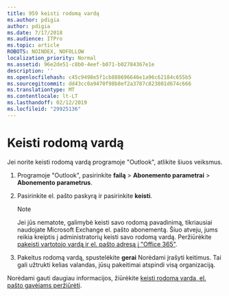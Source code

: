 ```yaml
---
title: 959 keisti rodomą vardą
ms.author: pdigia
author: pdigia
ms.date: 7/17/2018
ms.audience: ITPro
ms.topic: article
ROBOTS: NOINDEX, NOFOLLOW
localization_priority: Normal
ms.assetid: 96e2de51-c8b0-4eef-b071-b02784367e1e
description: ''
ms.openlocfilehash: c45c9498e5f1cb888696646e1a96c62184c655b5
ms.sourcegitcommit: dd43cc0a9470f98b8ef2a3787c823801d674c666
ms.translationtype: MT
ms.contentlocale: lt-LT
ms.lasthandoff: 02/12/2019
ms.locfileid: "29925136"
---
```

# <a name="change-your-display-name"></a>Keisti rodomą vardą
  
Jei norite keisti rodomą vardą programoje "Outlook", atlikite šiuos veiksmus.
  
1. Programoje "Outlook", pasirinkite **failą** \> **Abonemento parametrai** \> **Abonemento parametrus**.
    
2. Pasirinkite el. pašto paskyrą ir pasirinkite **keisti**.
    
    > [!NOTE]
    > Jei jūs nematote, galimybė keisti savo rodomą pavadinimą, tikriausiai naudojate Microsoft Exchange el. pašto abonementą. Šiuo atveju, jums reikia kreiptis į administratorių keisti savo rodomą vardą. Peržiūrėkite [pakeisti vartotojo vardą ir el. pašto adresą į "Office 365"](https://support.office.com/article/fb5ac074-e203-4e1f-9843-b9d1a3e03297.aspx). 
  
3. Pakeitus rodomą vardą, spustelėkite **gerai** Norėdami įrašyti keitimus. Tai gali užtrukti kelias valandas, jūsų pakeitimai atspindi visą organizaciją. 
    
Norėdami gauti daugiau informacijos, žiūrėkite [keisti rodomą vardą, el. pašto gavėjams peržiūrėti](https://support.office.com/article/2b53331a-ba2a-4803-88dc-ac9fe376c8a9.aspx).
  

